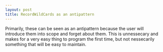 ```yaml
---
layout: post
title: RecordWildCards as an antipattern
---
```


Primarily, these can be seen as an antipattern because the user will introduce
them into scope and forget about them. This is unnessecary and makes for a very
easy thing to program the first time, but not nessecarily something that will be
easy to maintain.


